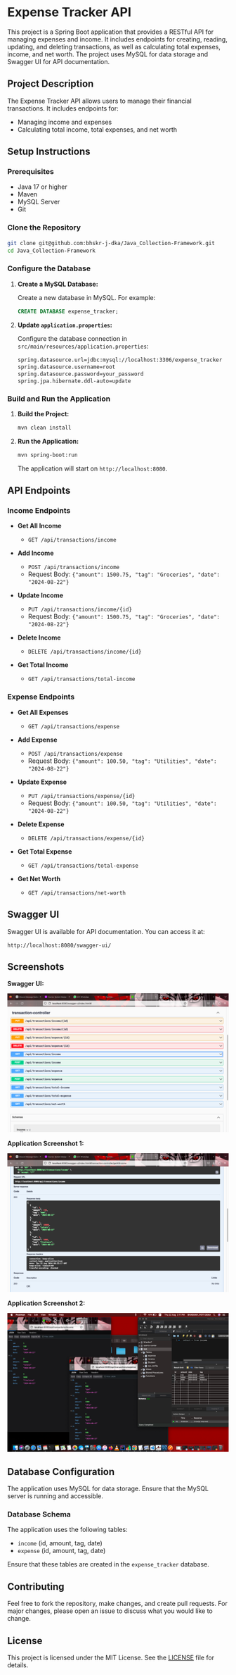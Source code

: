 # Expense Tracker API

This project is a Spring Boot application that provides a RESTful API for managing expenses and income. It includes endpoints for creating, reading, updating, and deleting transactions, as well as calculating total expenses, income, and net worth. The project uses MySQL for data storage and Swagger UI for API documentation.

## Project Description

The Expense Tracker API allows users to manage their financial transactions. It includes endpoints for:

- Managing income and expenses
- Calculating total income, total expenses, and net worth

## Setup Instructions

### Prerequisites

- Java 17 or higher
- Maven
- MySQL Server
- Git

### Clone the Repository

```sh
git clone git@github.com:bhskr-j-dka/Java_Collection-Framework.git
cd Java_Collection-Framework
```

### Configure the Database

1. **Create a MySQL Database:**

   Create a new database in MySQL. For example:
   ```sql
   CREATE DATABASE expense_tracker;
   ```

2. **Update `application.properties`:**

   Configure the database connection in `src/main/resources/application.properties`:
   ```properties
   spring.datasource.url=jdbc:mysql://localhost:3306/expense_tracker
   spring.datasource.username=root
   spring.datasource.password=your_password
   spring.jpa.hibernate.ddl-auto=update
   ```

### Build and Run the Application

1. **Build the Project:**

   ```sh
   mvn clean install
   ```

2. **Run the Application:**

   ```sh
   mvn spring-boot:run
   ```

   The application will start on `http://localhost:8080`.

## API Endpoints

### Income Endpoints

- **Get All Income**
  - `GET /api/transactions/income`

- **Add Income**
  - `POST /api/transactions/income`
  - Request Body: `{"amount": 1500.75, "tag": "Groceries", "date": "2024-08-22"}`

- **Update Income**
  - `PUT /api/transactions/income/{id}`
  - Request Body: `{"amount": 1500.75, "tag": "Groceries", "date": "2024-08-22"}`

- **Delete Income**
  - `DELETE /api/transactions/income/{id}`

- **Get Total Income**
  - `GET /api/transactions/total-income`

### Expense Endpoints

- **Get All Expenses**
  - `GET /api/transactions/expense`

- **Add Expense**
  - `POST /api/transactions/expense`
  - Request Body: `{"amount": 100.50, "tag": "Utilities", "date": "2024-08-22"}`

- **Update Expense**
  - `PUT /api/transactions/expense/{id}`
  - Request Body: `{"amount": 100.50, "tag": "Utilities", "date": "2024-08-22"}`

- **Delete Expense**
  - `DELETE /api/transactions/expense/{id}`

- **Get Total Expense**
  - `GET /api/transactions/total-expense`

- **Get Net Worth**
  - `GET /api/transactions/net-worth`

## Swagger UI

Swagger UI is available for API documentation. You can access it at:

```
http://localhost:8080/swagger-ui/
```

## Screenshots

**Swagger UI:**

![Swagger UI Screenshot](Screenshot%202024-08-22%20at%203.03.46%20PM.png)

**Application Screenshot 1:**

<img src="Screenshot%202024-08-22%20at%203.03.30%20PM.png" alt="Application Screenshot 1">

**Application Screenshot 2:**

<img src="Screenshot%202024-08-22%20at%203.11.28%20PM.png" alt="Application Screenshot 2">

## Database Configuration

The application uses MySQL for data storage. Ensure that the MySQL server is running and accessible.

### Database Schema

The application uses the following tables:

- `income` (id, amount, tag, date)
- `expense` (id, amount, tag, date)

Ensure that these tables are created in the `expense_tracker` database.

## Contributing

Feel free to fork the repository, make changes, and create pull requests. For major changes, please open an issue to discuss what you would like to change.

## License

This project is licensed under the MIT License. See the [LICENSE](LICENSE) file for details.

